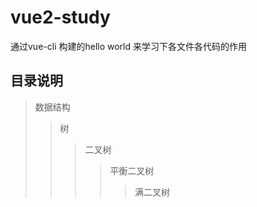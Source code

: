 # vue2-study
通过vue-cli 构建的hello world 来学习下各文件各代码的作用

## 目录说明
> 数据结构
>> 树
>>> 二叉树
>>>> 平衡二叉树
>>>>> 满二叉树